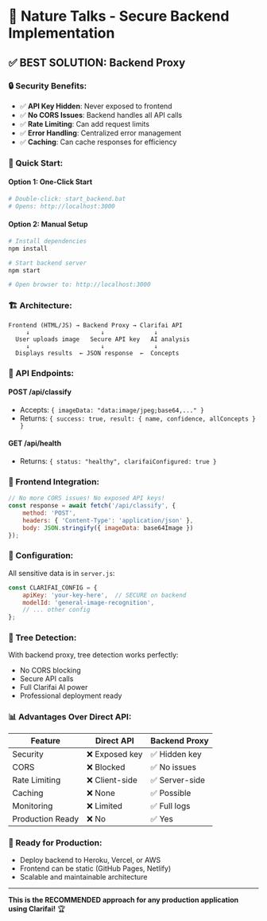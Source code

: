 # 🚀 Nature Talks - Secure Backend Implementation

## ✅ **BEST SOLUTION: Backend Proxy**

### **🔒 Security Benefits:**
- ✅ **API Key Hidden**: Never exposed to frontend
- ✅ **No CORS Issues**: Backend handles all API calls
- ✅ **Rate Limiting**: Can add request limits
- ✅ **Error Handling**: Centralized error management
- ✅ **Caching**: Can cache responses for efficiency

### **🚀 Quick Start:**

#### **Option 1: One-Click Start**
```bash
# Double-click: start_backend.bat
# Opens: http://localhost:3000
```

#### **Option 2: Manual Setup**
```bash
# Install dependencies
npm install

# Start backend server
npm start

# Open browser to: http://localhost:3000
```

### **🏗️ Architecture:**

```
Frontend (HTML/JS) → Backend Proxy → Clarifai API
     ↓                    ↓              ↓
  User uploads image   Secure API key   AI analysis
     ↓                    ↓              ↓
  Displays results  ← JSON response  ←  Concepts
```

### **📡 API Endpoints:**

#### **POST /api/classify**
- Accepts: `{ imageData: "data:image/jpeg;base64,..." }`
- Returns: `{ success: true, result: { name, confidence, allConcepts } }`

#### **GET /api/health**
- Returns: `{ status: "healthy", clarifaiConfigured: true }`

### **🎯 Frontend Integration:**
```javascript
// No more CORS issues! No exposed API keys!
const response = await fetch('/api/classify', {
    method: 'POST',
    headers: { 'Content-Type': 'application/json' },
    body: JSON.stringify({ imageData: base64Image })
});
```

### **🔧 Configuration:**

All sensitive data is in `server.js`:
```javascript
const CLARIFAI_CONFIG = {
    apiKey: 'your-key-here',  // SECURE on backend
    modelId: 'general-image-recognition',
    // ... other config
};
```

### **🌳 Tree Detection:**
With backend proxy, tree detection works perfectly:
- No CORS blocking
- Secure API calls
- Full Clarifai AI power
- Professional deployment ready

### **📊 Advantages Over Direct API:**

| Feature | Direct API | Backend Proxy |
|---------|------------|---------------|
| Security | ❌ Exposed key | ✅ Hidden key |
| CORS | ❌ Blocked | ✅ No issues |
| Rate Limiting | ❌ Client-side | ✅ Server-side |
| Caching | ❌ None | ✅ Possible |
| Monitoring | ❌ Limited | ✅ Full logs |
| Production Ready | ❌ No | ✅ Yes |

### **🚀 Ready for Production:**
- Deploy backend to Heroku, Vercel, or AWS
- Frontend can be static (GitHub Pages, Netlify)
- Scalable and maintainable architecture

---

**This is the RECOMMENDED approach for any production application using Clarifai!** 🏆